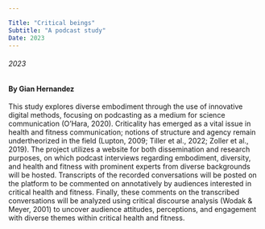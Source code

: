 ```yaml
---

Title: "Critical beings"
Subtitle: "A podcast study"
Date: 2023
---
```

###### 2023
#### By Gian Hernandez


This study explores diverse embodiment through the use of innovative digital methods, focusing on podcasting as a medium for science communication (O’Hara, 2020). Criticality has emerged as a vital issue in health and fitness communication; notions of structure and agency remain undertheorized in the field (Lupton, 2009; Tiller et al., 2022; Zoller et al., 2019).  The project utilizes a website for both dissemination and research purposes, on which podcast interviews regarding embodiment, diversity, and health and fitness with prominent experts from diverse backgrounds will be hosted. Transcripts of the recorded conversations will be posted on the platform to be commented on annotatively by audiences interested in critical health and fitness.  Finally, these comments on the transcribed conversations will be analyzed using critical discourse analysis (Wodak & Meyer, 2001) to uncover audience attitudes, perceptions, and engagement with diverse themes within critical health and fitness.


